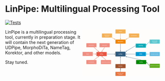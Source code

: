 # LinPipe: Multilingual Processing Tool

[![Tests](https://github.com/ufal/linpipe/actions/workflows/tests.yml/badge.svg)](https://github.com/ufal/linpipe/actions/workflows/tests.yml)

<img src="doc/figures/linpipe_predecessors.png" alt="LinPipe predecessors" align="right" style="width: 50%">

LinPipe is a multilingual processing tool, currently in preparation stage.
It will contain the next generation of UDPipe, MorphoDiTa, NameTag, Korektor,
and other models.

Stay tuned.
